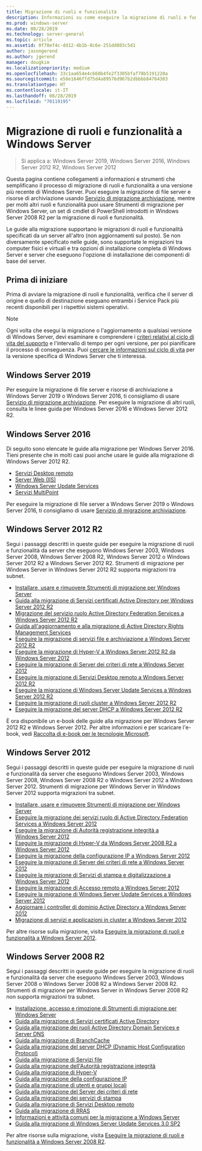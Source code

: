 ```yaml
---
title: Migrazione di ruoli e funzionalità
description: Informazioni su come eseguire la migrazione di ruoli e funzionalità a una versione più recente di Windows Server.
ms.prod: windows-server
ms.date: 08/28/2019
ms.technology: server-general
ms.topic: article
ms.assetid: 0f78ef4c-dd12-4b1b-8c6e-251dd803c5d1
author: jasongerend
ms.author: jgerend
manager: dougkim
ms.localizationpriority: medium
ms.openlocfilehash: 33c1aa654e4c660b4fe2f3305bfaf78b5191220a
ms.sourcegitcommit: e58e1646ffd75d4a89576d967b2dbbbb84764303
ms.translationtype: HT
ms.contentlocale: it-IT
ms.lasthandoff: 08/28/2019
ms.locfileid: "70119195"
---
```

# <a name="migrating-roles-and-features-in-windows-server"></a>Migrazione di ruoli e funzionalità a Windows Server

> Si applica a: Windows Server 2019, Windows Server 2016, Windows Server 2012 R2, Windows Server 2012

Questa pagina contiene collegamenti a informazioni e strumenti che semplificano il processo di migrazione di ruoli e funzionalità a una versione più recente di Windows Server. Puoi eseguire la migrazione di file server e risorse di archiviazione usando [Servizio di migrazione archiviazione](../storage/storage-migration-service/overview.md), mentre per molti altri ruoli e funzionalità puoi usare Strumenti di migrazione per Windows Server, un set di cmdlet di PowerShell introdotti in Windows Server 2008 R2 per la migrazione di ruoli e funzionalità.

Le guide alla migrazione supportano le migrazioni di ruoli e funzionalità specificati da un server all'altro (non aggiornamenti sul posto). Se non diversamente specificato nelle guide, sono supportate le migrazioni tra computer fisici e virtuali e tra opzioni di installazione completa di Windows Server e server che eseguono l'opzione di installazione dei componenti di base del server.

## <a name="before-you-begin"></a>Prima di iniziare

Prima di avviare la migrazione di ruoli e funzionalità, verifica che il server di origine e quello di destinazione eseguano entrambi i Service Pack più recenti disponibili per i rispettivi sistemi operativi. 

> [!NOTE]
> Ogni volta che esegui la migrazione o l'aggiornamento a qualsiasi versione di Windows Server, devi esaminare e comprendere i [criteri relativi al ciclo di vita del supporto](https://support.microsoft.com/lifecycle) e l'intervallo di tempo per ogni versione, per poi pianificare il processo di conseguenza. Puoi [cercare le informazioni sul ciclo di vita](https://support.microsoft.com/lifecycle) per la versione specifica di Windows Server che ti interessa.

## <a name="windows-server-2019"></a>Windows Server 2019

Per eseguire la migrazione di file server e risorse di archiviazione a Windows Server 2019 o Windows Server 2016, ti consigliamo di usare [Servizio di migrazione archiviazione](../storage/storage-migration-service/overview.md). Per eseguire la migrazione di altri ruoli, consulta le linee guida per Windows Server 2016 e Windows Server 2012 R2.

## <a name="windows-server-2016"></a>Windows Server 2016

Di seguito sono elencate le guide alla migrazione per Windows Server 2016. Tieni presente che in molti casi puoi anche usare le guide alla migrazione di Windows Server 2012 R2.

- [Servizi Desktop remoto](https://technet.microsoft.com/windows-server-docs/compute/remote-desktop-services/migrate-rds-role-services)
- [Server Web (IIS)](https://www.iis.net/downloads/microsoft/web-deploy)
- [Windows Server Update Services](https://technet.microsoft.com/library/hh852339.aspx)
- [Servizi MultiPoint](https://technet.microsoft.com/windows-server-docs/compute/remote-desktop-services/multipoint-services/multipoint-services-migrate)

Per eseguire la migrazione di file server a Windows Server 2019 o Windows Server 2016, ti consigliamo di usare [Servizio di migrazione archiviazione](../storage/storage-migration-service/overview.md).

## <a name="windows-server-2012-r2"></a>Windows Server 2012 R2

Segui i passaggi descritti in queste guide per eseguire la migrazione di ruoli e funzionalità da server che eseguono Windows Server 2003, Windows Server 2008, Windows Server 2008 R2, Windows Server 2012 o Windows Server 2012 R2 a Windows Server 2012 R2. Strumenti di migrazione per Windows Server in Windows Server 2012 R2 supporta migrazioni tra subnet.

- [Installare, usare e rimuovere Strumenti di migrazione per Windows Server](https://technet.microsoft.com/library/jj134202.aspx)
- [Guida alla migrazione di Servizi certificati Active Directory per Windows Server 2012 R2](https://technet.microsoft.com/library/dn486797.aspx)
- [Migrazione del servizio ruolo Active Directory Federation Services a Windows Server 2012 R2](https://technet.microsoft.com/library/dn486815.aspx)
- [Guida all'aggiornamento e alla migrazione di Active Directory Rights Management Services](https://technet.microsoft.com/library/cc754277.aspx)
- [Eseguire la migrazione di servizi file e archiviazione a Windows Server 2012 R2](https://technet.microsoft.com/library/dn479292.aspx)
- [Eseguire la migrazione di Hyper-V a Windows Server 2012 R2 da Windows Server 2012](https://technet.microsoft.com/library/dn486799.aspx)
- [Eseguire la migrazione di Server dei criteri di rete a Windows Server 2012](https://technet.microsoft.com/library/hh831652)
- [Eseguire la migrazione di Servizi Desktop remoto a Windows Server 2012 R2](https://technet.microsoft.com/library/dn479239.aspx)
- [Eseguire la migrazione di Windows Server Update Services a Windows Server 2012 R2](https://technet.microsoft.com/library/hh852339.aspx)
- [Eseguire la migrazione di ruoli cluster a Windows Server 2012 R2](https://technet.microsoft.com/library/dn530779.aspx)
- [Eseguire la migrazione del server DHCP a Windows Server 2012 R2](https://technet.microsoft.com/library/dn495425.aspx)

È ora disponibile un e-book delle guide alla migrazione per Windows Server 2012 R2 e Windows Server 2012. Per altre informazioni e per scaricare l'e-book, vedi [Raccolta di e-book per le tecnologie Microsoft](https://social.technet.microsoft.com/wiki/contents/articles/11608.e-book-gallery-for-microsoft-technologies.aspx#MigrateRoles).

## <a name="windows-server-2012"></a>Windows Server 2012

Segui i passaggi descritti in queste guide per eseguire la migrazione di ruoli e funzionalità da server che eseguono Windows Server 2003, Windows Server 2008, Windows Server 2008 R2 o Windows Server 2012 a Windows Server 2012. Strumenti di migrazione per Windows Server in Windows Server 2012 supporta migrazioni tra subnet.

- [Installare, usare e rimuovere Strumenti di migrazione per Windows Server](https://technet.microsoft.com/library/jj134202)
- [Eseguire la migrazione dei servizi ruolo di Active Directory Federation Services a Windows Server 2012](https://technet.microsoft.com/library/jj647765)
- [Eseguire la migrazione di Autorità registrazione integrità a Windows Server 2012](https://technet.microsoft.com/library/hh831513)
- [Eseguire la migrazione di Hyper-V da Windows Server 2008 R2 a Windows Server 2012](https://technet.microsoft.com/library/jj574113)
- [Eseguire la migrazione della configurazione IP a Windows Server 2012](https://technet.microsoft.com/library/jj574133)
- [Eseguire la migrazione di Server dei criteri di rete a Windows Server 2012](https://technet.microsoft.com/library/hh831652)
- [Eseguire la migrazione di Servizi di stampa e digitalizzazione a Windows Server 2012](https://technet.microsoft.com/library/jj134150)
- [Eseguire la migrazione di Accesso remoto a Windows Server 2012](https://technet.microsoft.com/library/hh831423)
- [Eseguire la migrazione di Windows Server Update Services a Windows Server 2012](https://technet.microsoft.com/library/hh852339)
- [Aggiornare i controller di dominio Active Directory a Windows Server 2012](https://technet.microsoft.com/library/hh994618.aspx)
- [Migrazione di servizi e applicazioni in cluster a Windows Server 2012](https://technet.microsoft.com/library/dn486790.aspx)
 

Per altre risorse sulla migrazione, visita [Eseguire la migrazione di ruoli e funzionalità a Windows Server 2012](https://technet.microsoft.com/library/jj134039).

## <a name="windows-server-2008-r2"></a>Windows Server 2008 R2

Segui i passaggi descritti in queste guide per eseguire la migrazione di ruoli e funzionalità da server che eseguono Windows Server 2003, Windows Server 2008 o Windows Server 2008 R2 a Windows Server 2008 R2. Strumenti di migrazione per Windows Server in Windows Server 2008 R2 non supporta migrazioni tra subnet.

- [Installazione, accesso e rimozione di Strumenti di migrazione per Windows Server](https://technet.microsoft.com/library/dd379545)
- [Guida alla migrazione di Servizi certificati Active Directory](https://technet.microsoft.com/library/ee126170)
- [Guida alla migrazione dei ruoli Active Directory Domain Services e Server DNS](https://technet.microsoft.com/library/dd379558)
- [Guida alla migrazione di BranchCache](https://technet.microsoft.com/library/dd548365)
- [Guida alla migrazione del server DHCP (Dynamic Host Configuration Protocol)](https://technet.microsoft.com/library/dd379535)
- [Guida alla migrazione di Servizi file](https://technet.microsoft.com/library/dd379487)
- [Guida alla migrazione dell'Autorità registrazione integrità](https://technet.microsoft.com/library/ee791829)
- [Guida alla migrazione di Hyper-V](https://technet.microsoft.com/library/ee849855)
- [Guida alla migrazione della configurazione IP](https://technet.microsoft.com/library/dd379537)
- [Guida alla migrazione di utenti e gruppi locali](https://technet.microsoft.com/library/dd379531)
- [Guida alla migrazione del Server dei criteri di rete](https://technet.microsoft.com/library/ee791849)
- [Guida alla migrazione dei servizi di stampa](https://technet.microsoft.com/library/dd379488)
- [Guida alla migrazione di Servizi Desktop remoto](https://technet.microsoft.com/library/ff849223)
- [Guida alla migrazione di RRAS](https://technet.microsoft.com/library/ee822825)
- [Informazioni e attività comuni per la migrazione a Windows Server](https://technet.microsoft.com/library/ff400258)
- [Guida alla migrazione di Windows Server Update Services 3.0 SP2](https://technet.microsoft.com/library/ee822826)
 
Per altre risorse sulla migrazione, visita [Eseguire la migrazione di ruoli e funzionalità a Windows Server 2008 R2](https://technet.microsoft.com/library/dd365353).
